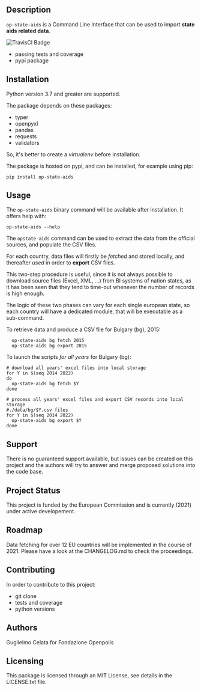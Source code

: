 ## Description

`op-state-aids` is a Command Line Interface that can be used 
to import **state aids related data**.


![TravisCI Badge](https://travis-ci.com/openpolis/op-state-aids.svg?branch=master "TravisCI building status")


* passing tests and coverage
* pypi package

## Installation

Python version 3.7 and greater are supported.
 
The package depends on these packages:
* typer
* openpyxl
* pandas
* requests
* validators

So, it's better to create a *virtualenv* before installation.

The package is hosted on pypi, and can be installed, for example using pip:

    pip install op-state-aids 


## Usage

The `op-state-aids` binary command will be available after installation. 
It offers help with:

    op-state-aids --help

The `opstate-aids` command can be used to extract the data from the official sources, 
and populate the CSV files.

For each country, data files will firstly be *fetched* and stored locally, 
and thereafter *used* in order to **export** CSV files.

This two-step procedure is useful, since it is not always possible to download source files (Excel, XML, ...) from 
BI systems of nation states, as it has been seen that they tend to time-out whenever the number of records is 
high enough.

The logic of these two phases can vary for each single european state, so each country will have a dedicated module,
that will be executable as a sub-command.

To retrieve data and produce a CSV file for Bulgary (bg), 2015:
 
      op-state-aids bg fetch 2015
      op-state-aids bg export 2015

To launch the scripts *for all years* for Bulgary (bg):

    # download all years' excel files into local storage 
    for Y in $(seq 2014 2022)
    do 
      op-state-aids bg fetch $Y
    done
    
    # process all years' excel files and export CSV records into local storage 
    #./data/bg/$Y.csv files
    for Y in $(seq 2014 2022)
      op-state-aids bg export $Y
    done

## Support

There is no guaranteed support available, but issues can be created on this project 
and the authors will try to answer and merge proposed solutions into the code base.

## Project Status

This project is funded by the European Commission and is currently (2021) under active developement.

## Roadmap
Data fetching for over 12 EU countries will be implemented in the course of 2021.
Please have a look at the CHANGELOG.md to check the proceedings.
 


## Contributing
In order to contribute to this project:
* git clone
* tests and coverage
* python versions

## Authors
Guglielmo Celata for Fondazione Openpolis

## Licensing
This package is licensed through an MIT License, see details in the LICENSE.txt file.

